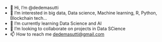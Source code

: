 - 👋 Hi, I’m @dedemasutti
- 👀 I’m interested in big data, Data science, Machine learning, R, Python, Blockchain tech...
- 🌱 I’m currently learning Data Science and AI
- 💞️ I’m looking to collaborate on projects in Data SCience
- 📫 How to reach me dedemasutti@gmail.com

<!---
dedemasutti/dedemasutti is a ✨ special ✨ repository because its `README.md` (this file) appears on your GitHub profile.
You can click the Preview link to take a look at your changes.
--->
